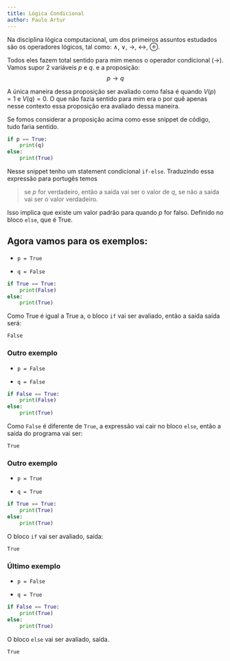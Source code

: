 ```yaml
---
title: Lógica Condicional
author: Paulo Artur
---
```


Na disciplina lógica computacional, um dos primeiros assuntos estudados são os operadores lógicos, tal como: $\land$, $\lor$, $\rightarrow$, $\leftrightarrow$, $\oplus$.

Todos eles fazem total sentido para mim menos o operador condicional ($\rightarrow$). Vamos supor 2 variáveis $p$ e $q$. e a proposição: $$p \rightarrow q$$

A única maneira dessa proposição ser avaliado como falsa é quando $V(p) = 1$ e $V(q) = 0$. O que não fazia sentido para mim era o por quê apenas nesse contexto essa proposição era avaliado dessa maneira.

Se fomos considerar a proposição acima como esse snippet de código, tudo faria sentido.

```python
if p == True:
    print(q)
else:
    print(True)
```

Nesse snippet tenho um statement condicional ``if-else``. Traduzindo essa expressão para portugês temos

> se $p$ for verdadeiro, então a saída vai ser o valor de $q$, se não a saída vai ser o valor verdadeiro.

Isso implica que existe um valor padrão para quando $p$ for falso. Definido no bloco ``else``, que é True.

## Agora vamos para os exemplos:

- ``p = True``

- ``q = False``

```python 
if True == True:
    print(False)
else:
    print(True)
```

Como True é igual a True a, o bloco ``if`` vai ser avaliado, então a saída saída será:

```
False
```

### Outro exemplo

- ``p = False``

- ``q = False``

```python 
if False == True:
    print(False)
else:
    print(True)
```

Como ``False`` é diferente de ``True``, a expressão vai cair no bloco ``else``, então a saída do programa vai ser:

```
True
```

### Outro exemplo

- ``p = True``

- ``q = True``

```python 
if True == True:
    print(True)
else:
    print(True)
```

O bloco ``if`` vai ser avaliado, saída:

```
True
```

### Último exemplo

- ``p = False``

- ``q = True``

```python 
if False == True:
    print(True)
else:
    print(True)
```

O bloco ``else`` vai ser avaliado, saída.

```
True
```
